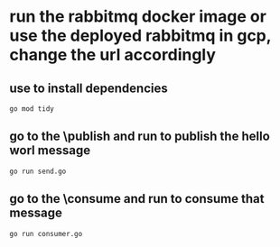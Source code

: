 # run the rabbitmq docker image or use the deployed rabbitmq in gcp, change the url accordingly
## use to install dependencies
```
go mod tidy
```
## go to the \publish and run to publish the hello worl message
```
go run send.go
``` 

## go to the \consume and run to consume that message
```
go run consumer.go
``` 
